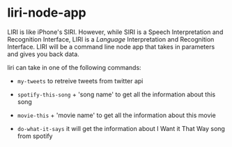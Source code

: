# liri-node-app

LIRI is like iPhone's SIRI. However, while SIRI is a Speech Interpretation and Recognition Interface, LIRI is a _Language_ Interpretation and Recognition Interface. LIRI will be a command line node app that takes in parameters and gives you back data.


 liri can take in one of the following commands:

   * `my-tweets` to retreive tweets from twitter api

   * `spotify-this-song` + 'song name' to get all the information about this song

   * `movie-this` + 'movie name' to get all the information about this movie

   * `do-what-it-says` it will get the information about I Want it That Way song from spotify
